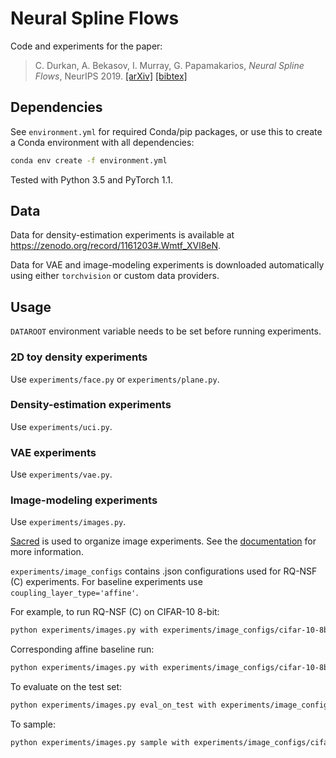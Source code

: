 # Neural Spline Flows

Code and experiments for the paper:

> C. Durkan, A. Bekasov, I. Murray, G. Papamakarios, _Neural Spline Flows_, NeurIPS 2019.
> [[arXiv]](https://arxiv.org/abs/1906.04032) [[bibtex]](https://gpapamak.github.io/bibtex/neural_spline_flows.bib)

## Dependencies

See `environment.yml` for required Conda/pip packages, or use this to create a Conda environment with 
all dependencies:
```bash
conda env create -f environment.yml
```

Tested with Python 3.5 and PyTorch 1.1.

## Data

Data for density-estimation experiments is available at https://zenodo.org/record/1161203#.Wmtf_XVl8eN.

Data for VAE and image-modeling experiments is downloaded automatically using either `torchvision` or custom 
data providers.

## Usage

`DATAROOT` environment variable needs to be set before running experiments.

### 2D toy density experiments

Use `experiments/face.py` or `experiments/plane.py`.

### Density-estimation experiments

Use `experiments/uci.py`.

### VAE experiments

Use `experiments/vae.py`.

### Image-modeling experiments

Use `experiments/images.py`.

[Sacred](https://github.com/IDSIA/sacred) is used to organize image experiments. See the 
[documentation](http://sacred.readthedocs.org) for more information.

`experiments/image_configs` contains .json configurations used for RQ-NSF (C) experiments. For baseline experiments use `coupling_layer_type='affine'`.

For example, to run RQ-NSF (C) on CIFAR-10 8-bit:
```bash
python experiments/images.py with experiments/image_configs/cifar-10-8bit.json
```

Corresponding affine baseline run:
```bash
python experiments/images.py with experiments/image_configs/cifar-10-8bit.json coupling_layer_type='affine'
```

To evaluate on the test set:
```bash
python experiments/images.py eval_on_test with experiments/image_configs/cifar-10-8bit.json flow_checkpoint='<saved_checkpoint>'
```

To sample:
```bash
python experiments/images.py sample with experiments/image_configs/cifar-10-8bit.json flow_checkpoint='<saved_checkpoint>'
```







